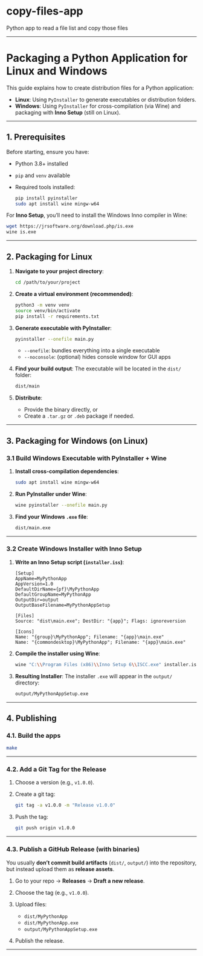 # copy-files-app

Python app to read a file list and copy those files

---

# Packaging a Python Application for Linux and Windows

This guide explains how to create distribution files for a Python application:

- **Linux**: Using `PyInstaller` to generate executables or distribution folders.
- **Windows**: Using `PyInstaller` for cross-compilation (via Wine) and packaging with **Inno Setup** (still on Linux).

---

## 1. Prerequisites

Before starting, ensure you have:

- Python 3.8+ installed
- `pip` and `venv` available
- Required tools installed:

  ```bash
  pip install pyinstaller
  sudo apt install wine mingw-w64
  ```

For **Inno Setup**, you’ll need to install the Windows Inno compiler in Wine:

```bash
wget https://jrsoftware.org/download.php/is.exe
wine is.exe
```

---

## 2. Packaging for Linux

1. **Navigate to your project directory**:

   ```bash
   cd /path/to/your/project
   ```

2. **Create a virtual environment (recommended)**:

   ```bash
   python3 -m venv venv
   source venv/bin/activate
   pip install -r requirements.txt
   ```

3. **Generate executable with PyInstaller**:

   ```bash
   pyinstaller --onefile main.py
   ```

   - `--onefile`: bundles everything into a single executable
   - `--noconsole`: (optional) hides console window for GUI apps

4. **Find your build output**:
   The executable will be located in the `dist/` folder:

   ```bash
   dist/main
   ```

5. **Distribute**:

   - Provide the binary directly, or
   - Create a `.tar.gz` or `.deb` package if needed.

---

## 3. Packaging for Windows (on Linux)

### 3.1 Build Windows Executable with PyInstaller + Wine

1. **Install cross-compilation dependencies**:

   ```bash
   sudo apt install wine mingw-w64
   ```

2. **Run PyInstaller under Wine**:

   ```bash
   wine pyinstaller --onefile main.py
   ```

3. **Find your Windows `.exe` file**:

   ```bash
   dist/main.exe
   ```

---

### 3.2 Create Windows Installer with Inno Setup

1. **Write an Inno Setup script (`installer.iss`)**:

   ```iss
   [Setup]
   AppName=MyPythonApp
   AppVersion=1.0
   DefaultDirName={pf}\MyPythonApp
   DefaultGroupName=MyPythonApp
   OutputDir=output
   OutputBaseFilename=MyPythonAppSetup

   [Files]
   Source: "dist\main.exe"; DestDir: "{app}"; Flags: ignoreversion

   [Icons]
   Name: "{group}\MyPythonApp"; Filename: "{app}\main.exe"
   Name: "{commondesktop}\MyPythonApp"; Filename: "{app}\main.exe"
   ```

2. **Compile the installer using Wine**:

   ```bash
   wine "C:\\Program Files (x86)\\Inno Setup 6\\ISCC.exe" installer.iss
   ```

3. **Resulting Installer**:
   The installer `.exe` will appear in the `output/` directory:

   ```bash
   output/MyPythonAppSetup.exe
   ```

---

## 4. Publishing

### 4.1. Build the apps

```bash
make
```

---

### 4.2. Add a Git Tag for the Release

1. Choose a version (e.g., `v1.0.0`).
2. Create a git tag:

   ```bash
   git tag -a v1.0.0 -m "Release v1.0.0"
   ```

3. Push the tag:

   ```bash
   git push origin v1.0.0
   ```

---

### 4.3. Publish a GitHub Release (with binaries)

You usually **don’t commit build artifacts** (`dist/`, `output/`) into the repository, but instead upload them as **release assets**.

1. Go to your repo → **Releases** → **Draft a new release**.
2. Choose the tag (e.g., `v1.0.0`).
3. Upload files:

   - `dist/MyPythonApp`
   - `dist/MyPythonApp.exe`
   - `output/MyPythonAppSetup.exe`

4. Publish the release.

---

